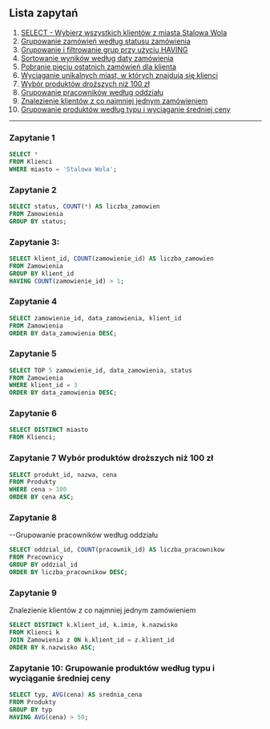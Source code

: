 ## Lista zapytań

1. [SELECT - Wybierz wszystkich klientów z miasta Stalowa Wola](#zapytanie-1)
2. [Grupowanie zamówień według statusu zamówienia](#zapytanie-2)
3. [Grupowanie i filtrowanie grup przy użyciu HAVING](#zapytanie-3)
4. [Sortowanie wyników według daty zamówienia](#zapytanie-4)
5. [Pobranie pięciu ostatnich zamówień dla klienta](#zapytanie-5)
6. [Wyciąganie unikalnych miast, w których znajdują się klienci](#zapytanie-6)
7. [Wybór produktów droższych niż 100 zł](#zapytanie-7)
8. [Grupowanie pracowników według oddziału](#zapytanie-8)
9. [Znalezienie klientów z co najmniej jednym zamówieniem](#zapytanie-9)
10. [Grupowanie produktów według typu i wyciąganie średniej ceny](#zapytanie-10)

---

### Zapytanie 1  
```sql
SELECT * 
FROM Klienci
WHERE miasto = 'Stalowa Wola';
```
### Zapytanie 2
```sql
SELECT status, COUNT(*) AS liczba_zamowien
FROM Zamowienia
GROUP BY status;
```

### Zapytanie 3:
```sql
SELECT klient_id, COUNT(zamowienie_id) AS liczba_zamowien
FROM Zamowienia
GROUP BY klient_id
HAVING COUNT(zamowienie_id) > 1;
```
### Zapytanie 4
```sql
SELECT zamowienie_id, data_zamowienia, klient_id
FROM Zamowienia
ORDER BY data_zamowienia DESC;
```
### Zapytanie 5
```sql
SELECT TOP 5 zamowienie_id, data_zamowienia, status
FROM Zamowienia
WHERE klient_id = 3
ORDER BY data_zamowienia DESC;
```
### Zapytanie 6
```sql
SELECT DISTINCT miasto
FROM Klienci;
```
### Zapytanie 7 Wybór produktów droższych niż 100 zł
```sql
SELECT produkt_id, nazwa, cena
FROM Produkty
WHERE cena > 100
ORDER BY cena ASC;
```
### Zapytanie 8
--Grupowanie pracowników według oddziału
```sql
SELECT oddzial_id, COUNT(pracownik_id) AS liczba_pracownikow
FROM Pracownicy
GROUP BY oddzial_id
ORDER BY liczba_pracownikow DESC;
```

### Zapytanie 9
Znalezienie klientów z co najmniej jednym zamówieniem
```sql
SELECT DISTINCT k.klient_id, k.imie, k.nazwisko
FROM Klienci k
JOIN Zamowienia z ON k.klient_id = z.klient_id
ORDER BY k.nazwisko ASC;
```
### Zapytanie 10:  Grupowanie produktów według typu i wyciąganie średniej ceny 
```sql
SELECT typ, AVG(cena) AS srednia_cena
FROM Produkty
GROUP BY typ
HAVING AVG(cena) > 50;
```
